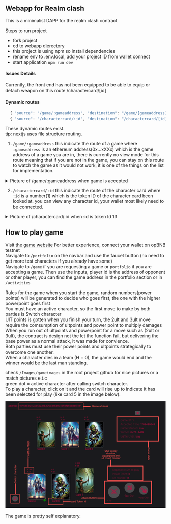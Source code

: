 ## Webapp for Realm clash

This is a minimalist DAPP for the realm clash contract

Steps to run project

- fork project
- cd to webapp dierectory
- this project is using npm so install dependencies
- rename env to .env.local, add your project ID from wallet connect
- start application `npm run dev`

#### Issues Details

Currently, the front end has not been equipped to be able to equip or detach weapon on this route /charactercard/[id]

#### Dynamic routes
```js
  { "source": "/game/:gameaddress", "destination": "/game/[gameaddress]" },
  { "source": "/charactercard/:id", "destination": "/charactercard/[id]" }
```
These dynamic routes exist.  
tip: nextjs uses file structure routing.

1. `/game/:gameaddress` this indicate the route of a game where `:gameaddress` is an ethereum address(0x...xXXx) which is the game address of a game you are in, there is currently no view mode for this route meaning that if you are not in the game, you can stay on this route to watch the game as it would not work, it is one of the things on the list for implementation.
<details>
    <summary>Picture of /game/:gameaddress when game is accepted</summary>

 ![Game Room POV](../Images/gameimages/fullyloaded2player.png)
</details>

2. `/charactercard/:id` this indicate the route of the character card where `:id` is a number(1) which is the token ID of the character card been looked at. you can view any character id, your wallet most likely need to be connected.
<details>
    <summary>Picture of /charactercard/:id when :id is token Id 13</summary>

![Character individual view](../Images/gameimages/characterindividualview.png)
</details>


## How to play game
Visit [the game website](https://realmclash.vercel.app/)
For better experience, connect your wallet on opBNB testnet        
Navigate to `/portfolio` on the navbar and use the faucet button (no need to get more test characters if you already have some)    
Navigate to `/game` if you are requesting a game or `portfolio` if you are accepting a game. 
Then use the inputs, player id is the address of opponent or other player, you can find the game address in the portfolio section or in `/activities`    

Rules for the game
when you start the game, random numbers(power points) will be generated to decide who goes first, the one with the higher powerpoint goes first       
You must have an active character, so the first move to make by both parties is Switch character   
UlT points is gotten when you finish your turn, the 2ult and 3ult move require the comsumption of ultpoints and power point to multiply damages    
When you run out of ultpoints and powerpoint for a move such as (2ult or 3ult), the contract is design not the let the function fail, but delivering the base power as a normal attack, it was made for convience.   
Both parties must use their power points and ultpoints strategically to overcome one another.    
When a character dies in a team (H = 0), the game would end and the winner would be the last man standing.

check `/Images/gameimages` in the root project github for nice pictures or a match pictures e.t.c    
green dot = active character after calling switch character.      
To play a character, click on it and the card will rise up to indicate it has been selected for play (like card 5 in the image below).    

![Game Room Details](../Images/gameimages/gamedetails.png)

The game is pretty self explanatory.  
